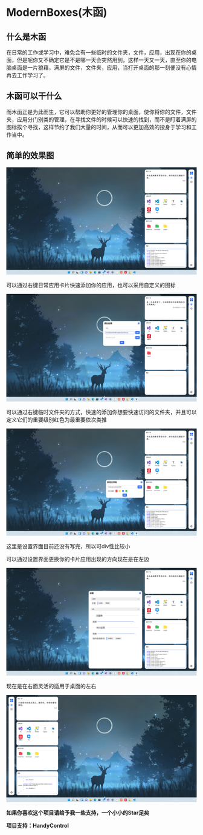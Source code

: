 # ModernBoxes(木函)

##  什么是木函

​		在日常的工作或学习中，难免会有一些临时的文件夹，文件，应用，出现在你的桌面，但是呢你又不确定它是不是哪一天会突然用到，这样一天又一天，直至你的电脑桌面是一片狼藉，满屏的文件，文件夹，应用，当打开桌面的那一刻便没有心情再去工作学习了。

## 木函可以干什么

​		而木函正是为此而生，它可以帮助你更好的管理你的桌面，使你将你的文件，文件夹，应用分门别类的管理，在寻找文件的时候可以快速的找到，而不是盯着满屏的图标挨个寻找，这样节约了我们大量的时间，从而可以更加高效的投身于学习和工作当中。



## 简单的效果图

![](image\2.png)

可以通过右键日常应用卡片快速添加你的应用，也可以采用自定义的图标

![](image/1.png)



可以通过右键临时文件夹的方式，快速的添加你想要快速访问的文件夹，并且可以定义它们的重要级别红色为最重要依次类推

![](image/3.png)

这里是设置界面目前还没有写完，所以可div性比较小

可以通过设置界面更换你的卡片应用出现的方向现在是在左边

![](image/4.png)

现在是在右面灵活的适用于桌面的左右

![](image/5.png)



**如果你喜欢这个项目请给予我一些支持，一个小小的Star足矣**

**项目支持：HandyControl**
